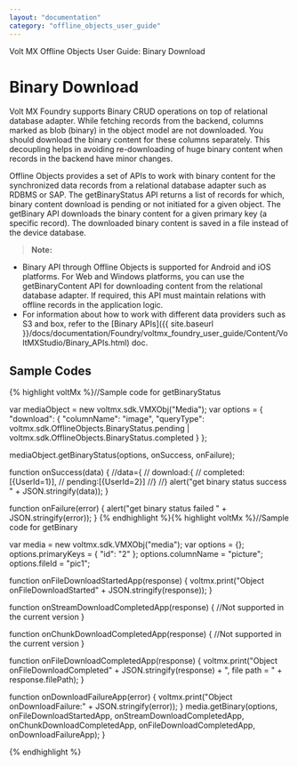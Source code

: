 ```yaml
---
layout: "documentation"
category: "offline_objects_user_guide"
---
```


Volt MX  Offline Objects User Guide: Binary Download

Binary Download
===============

Volt MX  Foundry supports Binary CRUD operations on top of relational database adapter. While fetching records from the backend, columns marked as blob (binary) in the object model are not downloaded. You should download the binary content for these columns separately. This decoupling helps in avoiding re-downloading of huge binary content when records in the backend have minor changes.

Offline Objects provides a set of APIs to work with binary content for the synchronized data records from a relational database adapter such as RDBMS or SAP. The getBinaryStatus API returns a list of records for which, binary content download is pending or not initiated for a given object. The getBinary API downloads the binary content for a given primary key (a specific record). The downloaded binary content is saved in a file instead of the device database.

> **Note:**  
*   Binary API through Offline Objects is supported for Android and iOS platforms. For Web and Windows platforms, you can use the getBinaryContent API for downloading content from the relational database adapter. If required, this API must maintain relations with offline records in the application logic.  
*   For information about how to work with different data providers such as S3 and box, refer to the [Binary APIs]({{ site.baseurl }}/docs/documentation/Foundry/voltmx_foundry_user_guide/Content/VoltMXStudio/Binary_APIs.html) doc.  

Sample Codes
------------

{% highlight voltMx %}//Sample code for getBinaryStatus  
  
var mediaObject = new voltmx.sdk.VMXObj("Media");
var options = {
    "download": {
        "columnName": "image",
        "queryType": voltmx.sdk.OfflineObjects.BinaryStatus.pending | voltmx.sdk.OfflineObjects.BinaryStatus.completed
    }
};

mediaObject.getBinaryStatus(options, onSuccess, onFailure);

function onSuccess(data) {
    //data={
    //	download:{
    //		completed:[{UserId=1}],
    //		pending:[{UserId=2}]
    //}
    //}
    alert("get binary status success " + JSON.stringify(data));
}

function onFailure(error) {
    alert("get binary status failed " + JSON.stringify(error));
}
{% endhighlight %}{% highlight voltMx %}//Sample code for getBinary  
  
var media = new voltmx.sdk.VMXObj("media");
var options = {};
options.primaryKeys = {
    "id": "2"
};
options.columnName = "picture";
options.fileId = "pic1";

function onFileDownloadStartedApp(response) {
    voltmx.print("Object onFileDownloadStarted" + JSON.stringify(response));
}

function onStreamDownloadCompletedApp(response) {
    //Not supported in the current version
}

function onChunkDownloadCompletedApp(response) {
    //Not supported in the current version
}

function onFileDownloadCompletedApp(response) {
    voltmx.print("Object onFileDownloadCompleted" + JSON.stringify(response) + ", file path = " + response.filePath);
}

function onDownloadFailureApp(error) {
    voltmx.print("Object onDownloadFailure:" + JSON.stringify(error));
}
media.getBinary(options, onFileDownloadStartedApp, onStreamDownloadCompletedApp,
    onChunkDownloadCompletedApp, onFileDownloadCompletedApp, onDownloadFailureApp);
}

{% endhighlight %}
